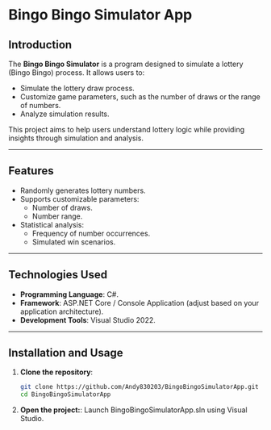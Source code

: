 # **Bingo Bingo Simulator App**
## **Introduction**
The **Bingo Bingo Simulator** is a program designed to simulate a lottery (Bingo Bingo) process. It allows users to:
- Simulate the lottery draw process.
- Customize game parameters, such as the number of draws or the range of numbers.
- Analyze simulation results.

This project aims to help users understand lottery logic while providing insights through simulation and analysis.

---
## **Features**
- Randomly generates lottery numbers.
- Supports customizable parameters:
  - Number of draws.
  - Number range.
- Statistical analysis:
  - Frequency of number occurrences.
  - Simulated win scenarios.

---

## **Technologies Used**
- **Programming Language**: C#.
- **Framework**: ASP.NET Core / Console Application (adjust based on your application architecture).
- **Development Tools**: Visual Studio 2022.

---

## **Installation and Usage**
1. **Clone the repository**:
   ```bash
   git clone https://github.com/Andy830203/BingoBingoSimulatorApp.git
   cd BingoBingoSimulatorApp
2. **Open the project:**:
   Launch BingoBingoSimulatorApp.sln using Visual Studio.
